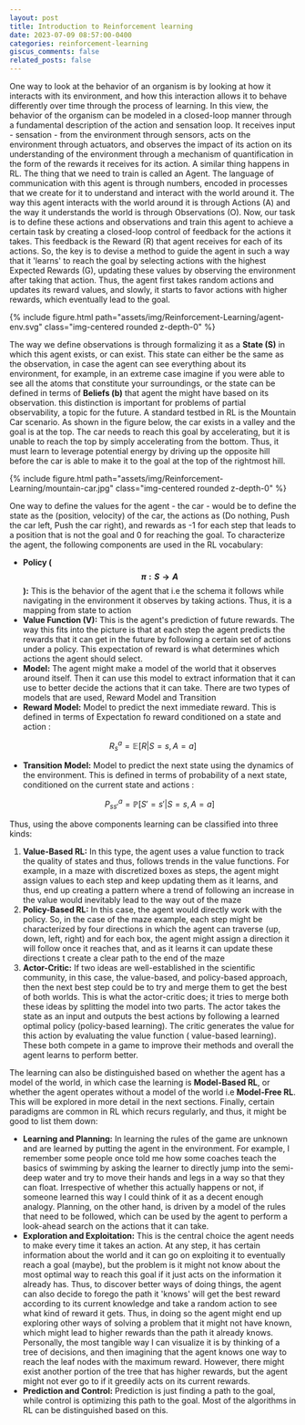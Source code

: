 ```yaml
---
layout: post
title: Introduction to Reinforcement learning
date: 2023-07-09 08:57:00-0400
categories: reinforcement-learning
giscus_comments: false
related_posts: false
---
```


One way to look at the behavior of an organism is by looking at how it interacts with its environment, and how this interaction allows it to behave differently over time through the process of learning. In this view, the behavior of the organism can be modeled in a closed-loop manner through a fundamental description of the action and sensation loop. It receives input - sensation - from the environment through sensors, acts on the environment through actuators, and observes the impact of its action on its understanding of the environment through a mechanism of quantification in the form of the rewards it receives for its action. A similar thing happens in RL. The thing that we need to train is called an Agent. The language of communication with this agent is through numbers, encoded in processes that we create for it to understand and interact with the world around it. The way this agent interacts with the world around it is through Actions (A) and the way it understands the world is through Observations (O). Now, our task is to define these actions and observations and train this agent to achieve a certain task by creating a closed-loop control of feedback for the actions it takes. This feedback is the Reward (R) that agent receives for each of its actions. So, the key is to devise a method to guide the agent in such a way that it 'learns' to reach the goal by selecting actions with the highest Expected Rewards (G), updating these values by observing the environment after taking that action. Thus, the agent first takes random actions and updates its reward values, and slowly, it starts to favor actions with higher rewards, which eventually lead to the goal.

<div class="col-sm">
    {% include figure.html path="assets/img/Reinforcement-Learning/agent-env.svg" class="img-centered rounded z-depth-0" %}
</div>


The way we define observations is through formalizing it as a **State (S)** in which this agent exists, or can exist. This state can either be the same as the observation, in case the agent can see everything about its environment, for example, in an extreme case imagine if you were able to see all the atoms that constitute your surroundings, or the state can be defined in terms of **Beliefs (b)** that agent the might have based on its observation. this distinction is important for problems of partial observability, a topic for the future. A standard testbed in RL is the Mountain Car scenario. As shown in the figure below, the car exists in a valley and the goal is at the top. The car needs to reach this goal by accelerating, but it is unable to reach the top by simply accelerating from the bottom. Thus, it must learn to leverage potential energy by driving up the opposite hill before the car is able to make it to the goal at the top of the rightmost hill.

<!-- <img width=700 height=400 src="static/Reinforcement Learning/mountain-car.jpg"> -->
<div class="col-sm">
    {% include figure.html path="assets/img/Reinforcement-Learning/mountain-car.jpg" class="img-centered rounded z-depth-0" %}
</div>

One way to define the values for the agent - the car - would be to define the state as the (position, velocity) of the car, the actions as (Do nothing, Push the car left, Push the car right), and rewards as -1 for each step that leads to a position that is not the goal and 0 for reaching the goal. To characterize the agent, the following components are used in the RL vocabulary:

- **Policy ($$\pi: S \rightarrow A$$):** This is the behavior of the agent that i.e the schema it follows while navigating in the environment it observes by taking actions. Thus, it is a mapping from state to action
- **Value Function (V):** This is the agent's prediction of future rewards. The way this fits into the picture is that at each step the agent predicts the rewards that it can get in the future by following a certain set of actions under a policy. This expectation of reward is what determines which actions the agent should select.
- **Model:** The agent might make a model of the world that it observes around itself. Then it can use this model to extract information that it can use to better decide the actions that it can take. There are two types of models that are used, Reward Model and Transition
- **Reward Model:** Model to predict the next immediate reward. This is defined in terms of Expectation fo reward conditioned on a state and action :

$$
R^{a}_{s} = \mathbb{E}[ R | S=s, A=a ]
$$

- **Transition Model:** Model to predict the next state using the dynamics of the environment. This is defined in terms of probability of a next state, conditioned on the current state and actions :

    $$P^{a}_{ss'} = \mathbb{P}[ S'=s'| S=s, A=a ]$$

Thus, using the above components learning can be classified into three kinds:

1. **Value-Based RL:**  In this type, the agent uses a value function to track the quality of states and thus, follows trends in the value functions. For example, in a maze with discretized boxes as steps, the agent might assign values to each step and keep updating them as it learns, and thus, end up creating a pattern where a trend of following an increase in the value would inevitably lead to the way out of the maze
2. **Policy-Based RL:** In this case, the agent would directly work with the policy. So, in the case of the maze example, each step might be characterized by four directions in which the agent can traverse (up, down, left, right) and for each box, the agent might assign a direction it will follow once it reaches that, and as it learns it can update these directions t create a clear path to the end of the maze
3. **Actor-Critic:** If two ideas are well-established in the scientific community, in this case, the value-based, and policy-based approach, then the next best step could be to try and merge them to get the best of both worlds. This is what the actor-critic does; it tries to merge both these ideas by splitting the model into two parts. The actor takes the state as an input and outputs the best actions by following a learned optimal policy (policy-based learning). The critic generates the value for this action by evaluating the value function ( value-based learning). These both compete in a game to improve their methods and overall the agent learns to perform better.

The learning can also be distinguished based on whether the agent has a model of the world, in which case the learning is **Model-Based RL**, or whether the agent operates without a model of the world i.e **Model-Free RL**.  This will be explored in more detail in the next sections. Finally, certain paradigms are common in RL which recurs regularly, and thus, it might be good to list them down:

- **Learning and Planning:** In learning the rules of the game are unknown and are learned by putting the agent in the environment. For example, I remember some people once told me how some coaches teach the basics of swimming by asking the learner to directly jump into the semi-deep water and try to move their hands and legs in a way so that they can float. Irrespective of whether this actually happens or not, if someone learned this way I could think of it as a decent enough analogy. Planning, on the other hand, is driven by a model of the rules that need to be followed, which can be used by the agent to perform a look-ahead search on the actions that it can take.
- **Exploration and Exploitation:** This is the central choice the agent needs to make every time it takes an action. At any step, it has certain information about the world and it can go on exploiting it to eventually reach a goal (maybe), but the problem is it might not know about the most optimal way to reach this goal if it just acts on the information it already has. Thus, to discover better ways of doing things, the agent can also decide to forego the path it 'knows' will get the best reward according to its current knowledge and take a random action to see what kind of reward it gets. Thus, in doing so the agent might end up exploring other ways of solving a problem that it might not have known, which might lead to higher rewards than the path it already knows. Personally, the most tangible way I can visualize it is by thinking of a tree of decisions, and then imagining that the agent knows one way to reach the leaf nodes with the maximum reward. However, there might exist another portion of the tree that has higher rewards, but the agent might not ever go to if it greedily acts on its current rewards.
- **Prediction and Control:** Prediction is just finding a path to the goal, while control is optimizing this path to the goal. Most of the algorithms in RL can be distinguished based on this.
